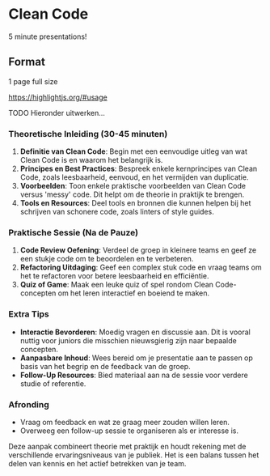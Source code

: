 # Clean Code
5 minute presentations!

## Format 
1 page full size

https://highlightjs.org/#usage






TODO Hieronder uitwerken...
### Theoretische Inleiding (30-45 minuten)
1. **Definitie van Clean Code**: Begin met een eenvoudige uitleg van wat Clean Code is en waarom het belangrijk is.
2. **Principes en Best Practices**: Bespreek enkele kernprincipes van Clean Code, zoals leesbaarheid, eenvoud, en het vermijden van duplicatie.
3. **Voorbeelden**: Toon enkele praktische voorbeelden van Clean Code versus 'messy' code. Dit helpt om de theorie in praktijk te brengen.
4. **Tools en Resources**: Deel tools en bronnen die kunnen helpen bij het schrijven van schonere code, zoals linters of style guides.

### Praktische Sessie (Na de Pauze)
1. **Code Review Oefening**: Verdeel de groep in kleinere teams en geef ze een stukje code om te beoordelen en te verbeteren.
2. **Refactoring Uitdaging**: Geef een complex stuk code en vraag teams om het te refactoren voor betere leesbaarheid en efficiëntie.
3. **Quiz of Game**: Maak een leuke quiz of spel rondom Clean Code-concepten om het leren interactief en boeiend te maken.

### Extra Tips
- **Interactie Bevorderen**: Moedig vragen en discussie aan. Dit is vooral nuttig voor juniors die misschien nieuwsgierig zijn naar bepaalde concepten.
- **Aanpasbare Inhoud**: Wees bereid om je presentatie aan te passen op basis van het begrip en de feedback van de groep.
- **Follow-Up Resources**: Bied materiaal aan na de sessie voor verdere studie of referentie.

### Afronding
- Vraag om feedback en wat ze graag meer zouden willen leren.
- Overweeg een follow-up sessie te organiseren als er interesse is.

Deze aanpak combineert theorie met praktijk en houdt rekening met de verschillende ervaringsniveaus van je publiek. Het is een balans tussen het delen van kennis en het actief betrekken van je team.

